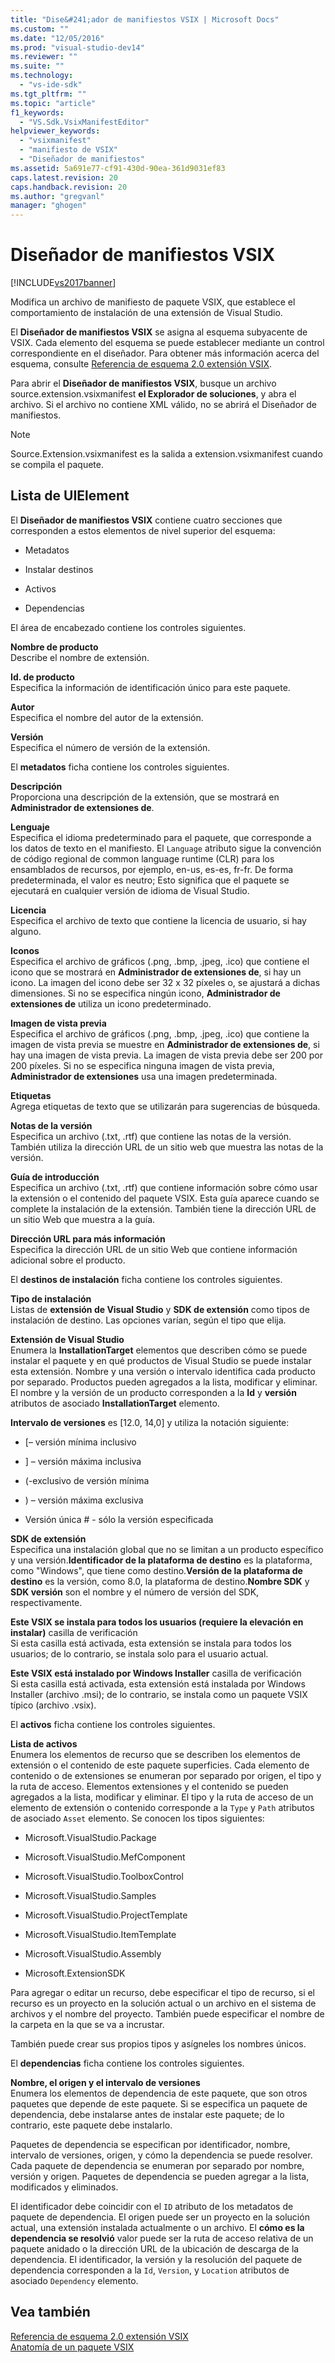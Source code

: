 ```yaml
---
title: "Dise&#241;ador de manifiestos VSIX | Microsoft Docs"
ms.custom: ""
ms.date: "12/05/2016"
ms.prod: "visual-studio-dev14"
ms.reviewer: ""
ms.suite: ""
ms.technology: 
  - "vs-ide-sdk"
ms.tgt_pltfrm: ""
ms.topic: "article"
f1_keywords: 
  - "VS.Sdk.VsixManifestEditor"
helpviewer_keywords: 
  - "vsixmanifest"
  - "manifiesto de VSIX"
  - "Diseñador de manifiestos"
ms.assetid: 5a691e77-cf91-430d-90ea-361d9031ef83
caps.latest.revision: 20
caps.handback.revision: 20
ms.author: "gregvanl"
manager: "ghogen"
---
```

# Dise&#241;ador de manifiestos VSIX
[!INCLUDE[vs2017banner](../code-quality/includes/vs2017banner.md)]

Modifica un archivo de manifiesto de paquete VSIX, que establece el comportamiento de instalación de una extensión de Visual Studio.  
  
 El **Diseñador de manifiestos VSIX** se asigna al esquema subyacente de VSIX. Cada elemento del esquema se puede establecer mediante un control correspondiente en el diseñador. Para obtener más información acerca del esquema, consulte [Referencia de esquema 2.0 extensión VSIX](../extensibility/vsix-extension-schema-2-0-reference.md).  
  
 Para abrir el **Diseñador de manifiestos VSIX**, busque un archivo source.extension.vsixmanifest **el Explorador de soluciones**, y abra el archivo. Si el archivo no contiene XML válido, no se abrirá el Diseñador de manifiestos.  
  
> [!NOTE]
>  Source.Extension.vsixmanifest es la salida a extension.vsixmanifest cuando se compila el paquete.  
  
## Lista de UIElement  
 El **Diseñador de manifiestos VSIX** contiene cuatro secciones que corresponden a estos elementos de nivel superior del esquema:  
  
-   Metadatos  
  
-   Instalar destinos  
  
-   Activos  
  
-   Dependencias  
  
 El área de encabezado contiene los controles siguientes.  
  
 **Nombre de producto**  
 Describe el nombre de extensión.  
  
 **Id. de producto**  
 Especifica la información de identificación único para este paquete.  
  
 **Autor**  
 Especifica el nombre del autor de la extensión.  
  
 **Versión**  
 Especifica el número de versión de la extensión.  
  
 El **metadatos** ficha contiene los controles siguientes.  
  
 **Descripción**  
 Proporciona una descripción de la extensión, que se mostrará en **Administrador de extensiones de**.  
  
 **Lenguaje**  
 Especifica el idioma predeterminado para el paquete, que corresponde a los datos de texto en el manifiesto. El `Language` atributo sigue la convención de código regional de common language runtime \(CLR\) para los ensamblados de recursos, por ejemplo, en\-us, es\-es, fr\-fr. De forma predeterminada, el valor es neutro; Esto significa que el paquete se ejecutará en cualquier versión de idioma de Visual Studio.  
  
 **Licencia**  
 Especifica el archivo de texto que contiene la licencia de usuario, si hay alguno.  
  
 **Iconos**  
 Especifica el archivo de gráficos \(.png, .bmp, .jpeg, .ico\) que contiene el icono que se mostrará en **Administrador de extensiones de**, si hay un icono. La imagen del icono debe ser 32 x 32 píxeles o, se ajustará a dichas dimensiones. Si no se especifica ningún icono, **Administrador de extensiones de** utiliza un icono predeterminado.  
  
 **Imagen de vista previa**  
 Especifica el archivo de gráficos \(.png, .bmp, .jpeg, .ico\) que contiene la imagen de vista previa se muestre en **Administrador de extensiones de**, si hay una imagen de vista previa. La imagen de vista previa debe ser 200 por 200 píxeles. Si no se especifica ninguna imagen de vista previa, **Administrador de extensiones** usa una imagen predeterminada.  
  
 **Etiquetas**  
 Agrega etiquetas de texto que se utilizarán para sugerencias de búsqueda.  
  
 **Notas de la versión**  
 Especifica un archivo \(.txt, .rtf\) que contiene las notas de la versión. También utiliza la dirección URL de un sitio web que muestra las notas de la versión.  
  
 **Guía de introducción**  
 Especifica un archivo \(.txt, .rtf\) que contiene información sobre cómo usar la extensión o el contenido del paquete VSIX. Esta guía aparece cuando se complete la instalación de la extensión. También tiene la dirección URL de un sitio Web que muestra a la guía.  
  
 **Dirección URL para más información**  
 Especifica la dirección URL de un sitio Web que contiene información adicional sobre el producto.  
  
 El **destinos de instalación** ficha contiene los controles siguientes.  
  
 **Tipo de instalación**  
 Listas de **extensión de Visual Studio** y **SDK de extensión** como tipos de instalación de destino. Las opciones varían, según el tipo que elija.  
  
 **Extensión de Visual Studio**  
 Enumera la **InstallationTarget** elementos que describen cómo se puede instalar el paquete y en qué productos de Visual Studio se puede instalar esta extensión. Nombre y una versión o intervalo identifica cada producto por separado.  Productos pueden agregados a la lista, modificar y eliminar. El nombre y la versión de un producto corresponden a la **Id** y **versión** atributos de asociado **InstallationTarget** elemento.  
  
 **Intervalo de versiones** es \[12.0, 14,0\] y utiliza la notación siguiente:  
  
-   \[– versión mínima inclusivo  
  
-   \] – versión máxima inclusiva  
  
-   \(\-exclusivo de versión mínima  
  
-   \) – versión máxima exclusiva  
  
-   Versión única \# \- sólo la versión especificada  
  
 **SDK de extensión**  
 Especifica una instalación global que no se limitan a un producto específico y una versión.**Identificador de la plataforma de destino** es la plataforma, como "Windows", que tiene como destino.**Versión de la plataforma de destino** es la versión, como 8.0, la plataforma de destino.**Nombre SDK** y **SDK versión** son el nombre y el número de versión del SDK, respectivamente.  
  
 **Este VSIX se instala para todos los usuarios \(requiere la elevación en instalar\)** casilla de verificación  
 Si esta casilla está activada, esta extensión se instala para todos los usuarios; de lo contrario, se instala solo para el usuario actual.  
  
 **Este VSIX está instalado por Windows Installer** casilla de verificación  
 Si esta casilla está activada, esta extensión está instalada por Windows Installer \(archivo .msi\); de lo contrario, se instala como un paquete VSIX típico \(archivo .vsix\).  
  
 El **activos** ficha contiene los controles siguientes.  
  
 **Lista de activos**  
 Enumera los elementos de recurso que se describen los elementos de extensión o el contenido de este paquete superficies. Cada elemento de contenido o de extensiones se enumeran por separado por origen, el tipo y la ruta de acceso. Elementos extensiones y el contenido se pueden agregados a la lista, modificar y eliminar. El tipo y la ruta de acceso de un elemento de extensión o contenido corresponde a la `Type` y `Path` atributos de asociado `Asset` elemento. Se conocen los tipos siguientes:  
  
-   Microsoft.VisualStudio.Package  
  
-   Microsoft.VisualStudio.MefComponent  
  
-   Microsoft.VisualStudio.ToolboxControl  
  
-   Microsoft.VisualStudio.Samples  
  
-   Microsoft.VisualStudio.ProjectTemplate  
  
-   Microsoft.VisualStudio.ItemTemplate  
  
-   Microsoft.VisualStudio.Assembly  
  
-   Microsoft.ExtensionSDK  
  
 Para agregar o editar un recurso, debe especificar el tipo de recurso, si el recurso es un proyecto en la solución actual o un archivo en el sistema de archivos y el nombre del proyecto. También puede especificar el nombre de la carpeta en la que se va a incrustar.  
  
 También puede crear sus propios tipos y asígneles los nombres únicos.  
  
 El **dependencias** ficha contiene los controles siguientes.  
  
 **Nombre, el origen y el intervalo de versiones**  
 Enumera los elementos de dependencia de este paquete, que son otros paquetes que depende de este paquete. Si se especifica un paquete de dependencia, debe instalarse antes de instalar este paquete; de lo contrario, este paquete debe instalarlo.  
  
 Paquetes de dependencia se especifican por identificador, nombre, intervalo de versiones, origen, y cómo la dependencia se puede resolver. Cada paquete de dependencia se enumeran por separado por nombre, versión y origen. Paquetes de dependencia se pueden agregar a la lista, modificados y eliminados.  
  
 El identificador debe coincidir con el `ID` atributo de los metadatos de paquete de dependencia. El origen puede ser un proyecto en la solución actual, una extensión instalada actualmente o un archivo. El **cómo es la dependencia se resolvió** valor puede ser la ruta de acceso relativa de un paquete anidado o la dirección URL de la ubicación de descarga de la dependencia. El identificador, la versión y la resolución del paquete de dependencia corresponden a la `Id`, `Version`, y `Location` atributos de asociado `Dependency` elemento.  
  
## Vea también  
 [Referencia de esquema 2.0 extensión VSIX](../extensibility/vsix-extension-schema-2-0-reference.md)   
 [Anatomía de un paquete VSIX](../extensibility/anatomy-of-a-vsix-package.md)